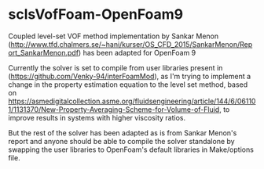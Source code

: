 # sclsVofFoam-OpenFoam9
Coupled level-set VOF method implementation by Sankar Menon (http://www.tfd.chalmers.se/~hani/kurser/OS_CFD_2015/SankarMenon/Report_SankarMenon.pdf) has been adapted for OpenFoam 9

Currently the solver is set to compile from user libraries present in (https://github.com/Venky-94/interFoamMod), as I'm trying to implement a change in the property estimation equation to the level set method, based on https://asmedigitalcollection.asme.org/fluidsengineering/article/144/6/061101/1131370/New-Property-Averaging-Scheme-for-Volume-of-Fluid, to improve results in systems with higher viscosity ratios. 

But the rest of the solver has been adapted as is from Sankar Menon's report and anyone should be able to compile the solver standalone by swapping the user libraries to OpenFoam's default libraries in Make/options file.
